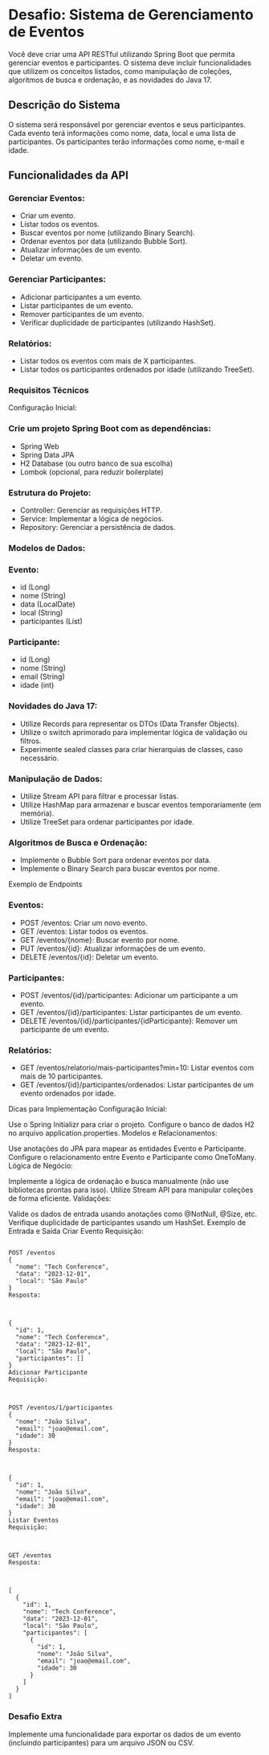 # Desafio: Sistema de Gerenciamento de Eventos
Você deve criar uma API RESTful utilizando Spring Boot que permita gerenciar eventos e participantes. O sistema deve incluir funcionalidades que utilizem os conceitos listados, como manipulação de coleções, algoritmos de busca e ordenação, e as novidades do Java 17.

## Descrição do Sistema
O sistema será responsável por gerenciar eventos e seus participantes. Cada evento terá informações como nome, data, local e uma lista de participantes. Os participantes terão informações como nome, e-mail e idade.

## Funcionalidades da API
### Gerenciar Eventos:

- Criar um evento.
- Listar todos os eventos.
- Buscar eventos por nome (utilizando Binary Search).
- Ordenar eventos por data (utilizando Bubble Sort).
- Atualizar informações de um evento.
- Deletar um evento.

### Gerenciar Participantes:

- Adicionar participantes a um evento.
- Listar participantes de um evento.
- Remover participantes de um evento.
- Verificar duplicidade de participantes (utilizando HashSet).

### Relatórios:

- Listar todos os eventos com mais de X participantes.
- Listar todos os participantes ordenados por idade (utilizando TreeSet).

### Requisitos Técnicos
Configuração Inicial:

### Crie um projeto Spring Boot com as dependências:
- Spring Web
- Spring Data JPA
- H2 Database (ou outro banco de sua escolha)
- Lombok (opcional, para reduzir boilerplate)

### Estrutura do Projeto:

- Controller: Gerenciar as requisições HTTP.
- Service: Implementar a lógica de negócios.
- Repository: Gerenciar a persistência de dados.

### Modelos de Dados:

### Evento:
- id (Long)
- nome (String)
- data (LocalDate)
- local (String)
- participantes (List<Participante>)

### Participante:
- id (Long)
- nome (String)
- email (String)
- idade (int)

### Novidades do Java 17:

- Utilize Records para representar os DTOs (Data Transfer Objects).
- Utilize o switch aprimorado para implementar lógica de validação ou filtros.
- Experimente sealed classes para criar hierarquias de classes, caso necessário.

### Manipulação de Dados:

- Utilize Stream API para filtrar e processar listas.
- Utilize HashMap para armazenar e buscar eventos temporariamente (em memória).
- Utilize TreeSet para ordenar participantes por idade.

### Algoritmos de Busca e Ordenação:

- Implemente o Bubble Sort para ordenar eventos por data.
- Implemente o Binary Search para buscar eventos por nome.

Exemplo de Endpoints
### Eventos:

- POST /eventos: Criar um novo evento.
- GET /eventos: Listar todos os eventos.
- GET /eventos/{nome}: Buscar evento por nome.
- PUT /eventos/{id}: Atualizar informações de um evento.
- DELETE /eventos/{id}: Deletar um evento.

### Participantes:

- POST /eventos/{id}/participantes: Adicionar um participante a um evento.
- GET /eventos/{id}/participantes: Listar participantes de um evento.
- DELETE /eventos/{id}/participantes/{idParticipante}: Remover um participante de um evento.

### Relatórios:

- GET /eventos/relatorio/mais-participantes?min=10: Listar eventos com mais de 10 participantes.
- GET /eventos/{id}/participantes/ordenados: Listar participantes de um evento ordenados por idade.

Dicas para Implementação
Configuração Inicial:

Use o Spring Initializr para criar o projeto.
Configure o banco de dados H2 no arquivo application.properties.
Modelos e Relacionamentos:

Use anotações do JPA para mapear as entidades Evento e Participante.
Configure o relacionamento entre Evento e Participante como OneToMany.
Lógica de Negócio:

Implemente a lógica de ordenação e busca manualmente (não use bibliotecas prontas para isso).
Utilize Stream API para manipular coleções de forma eficiente.
Validações:

Valide os dados de entrada usando anotações como @NotNull, @Size, etc.
Verifique duplicidade de participantes usando um HashSet.
Exemplo de Entrada e Saída
Criar Evento
Requisição:

```

POST /eventos
{
  "nome": "Tech Conference",
  "data": "2023-12-01",
  "local": "São Paulo"
}
Resposta:



{
  "id": 1,
  "nome": "Tech Conference",
  "data": "2023-12-01",
  "local": "São Paulo",
  "participantes": []
}
Adicionar Participante
Requisição:



POST /eventos/1/participantes
{
  "nome": "João Silva",
  "email": "joao@email.com",
  "idade": 30
}
Resposta:



{
  "id": 1,
  "nome": "João Silva",
  "email": "joao@email.com",
  "idade": 30
}
Listar Eventos
Requisição:



GET /eventos
Resposta:



[
  {
    "id": 1,
    "nome": "Tech Conference",
    "data": "2023-12-01",
    "local": "São Paulo",
    "participantes": [
      {
        "id": 1,
        "nome": "João Silva",
        "email": "joao@email.com",
        "idade": 30
      }
    ]
  }
]

```
### Desafio Extra
Implemente uma funcionalidade para exportar os dados de um evento (incluindo participantes) para um arquivo JSON ou CSV.
